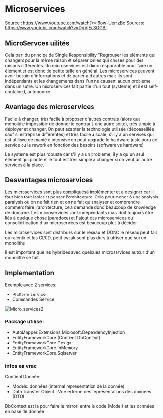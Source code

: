 # Microservices

Source : https://www.youtube.com/watch?v=j6ow-UemzBc
Sources: https://www.youtube.com/watch?v=DgVjEo3OGBI

## MicroServces uilités

Cela part du principe de Single Responsibility "Regrouper les éléments qui changent pour la même raison et séparer celles qui choses pour des raisons différentes. Un microservices est donc responsable pour faire un élément et est donc de petite taille en général. Les microservices peuvent avoir besoin d'informations et de parler à d'autres mais ils sont indépendants et les changements dans l'un ne causent aucun probleme dans un autre. Un microservices fait partie d'un tout (systeme) et il est self-contained, autononme.


## Avantage des microservices

Facile à changer, très facile à proposer d'autres contrats (alors que monolithe impossible de donner le contrat à une autre boite), très simple à déployer et changer. On peut adapter la technologie utilisée (déconseillée sauf si entreprise différentes) et très facile à scale, s'il y a un services qui est utilisée de manière intensive on peut upgrade le hardware juste poru ce service ou le rework en fonction des besoins (software vs hardware)

Le systeme est plus robuste car s'il y a un probleme, il y a qu'un seul élément qui plante et le tout est très simple à changer si on veut un autre services à la place.

## Desvantages microservices

Les microservices sont plus compliquésà  implémenter et à designer car il faut bien tout isoler et penser l'architecture. Cela peut mener à une analysis paralysis où on ne fait rien et on ne fait qu'analyser et comprendre comment faire l'architecture, cela demande dond beaucoup de knowledge de domaine. Les microservices sont indépendants mais doit toujours être liés à quelque chose (paradoxe) et l'ajout des microservices ou consolidification d'un microservices est beaucoup plus à décider

Les microservices sont distribués sur le réseau et DONC le réseau peut fail ou ralentir et les CI/CD, petit tweak sont plus durs à utiliser que sur un monolithe


Il est important que les hybrides avec quelques microservices autour d'un monolithe se fait.


## Implementation

Exemple avec 2 services:

* Platform service
* Commandes Service

![Micro_services2](https://user-images.githubusercontent.com/58773222/146749666-d8de84a9-7279-4378-a444-d41f81c77c6e.png)


### Package utilisé:

* AutoMapper.Extensions.Microsoft.DependencyInjection
* EntityFrameworkCore (Contient DbContext)
* EntityFrameworkCore.Design
* EntityFrameworkCore.InMemory
* EntityFrameworkCore.Sqlserver


### infos en vrac

Contient Donnée:

* Models: données (internal representation de la donnée)
* Data Transfer Object : Vue externe des representations des données (DTO)


DbContext est la pour faire le mirrori entre le code (Model) et les données en base de donnée




